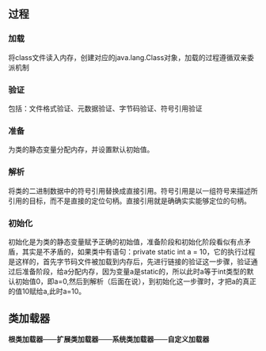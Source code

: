 ## 过程

### 加载

将class文件读入内存，创建对应的java.lang.Class对象，加载的过程遵循双亲委派机制

### 验证

包括：文件格式验证、元数据验证、字节码验证、符号引用验证

### 准备

为类的静态变量分配内存，并设置默认初始值。

### 解析

将类的二进制数据中的符号引用替换成直接引用。符号引用是以一组符号来描述所引用的目标，而不是直接的定位句柄。直接引用就是确确实实能够定位的句柄。

### 初始化

初始化是为类的静态变量赋予正确的初始值，准备阶段和初始化阶段看似有点矛盾，其实是不矛盾的，如果类中有语句：private static int a = 10，它的执行过程是这样的，首先字节码文件被加载到内存后，先进行链接的验证这一步骤，验证通过后准备阶段，给a分配内存，因为变量a是static的，所以此时a等于int类型的默认初始值0，即a=0,然后到解析（后面在说），到初始化这一步骤时，才把a的真正的值10赋给a,此时a=10。

## 类加载器

**根类加载器**——**扩展类加载器**——**系统类加载器**——**自定义加载器**